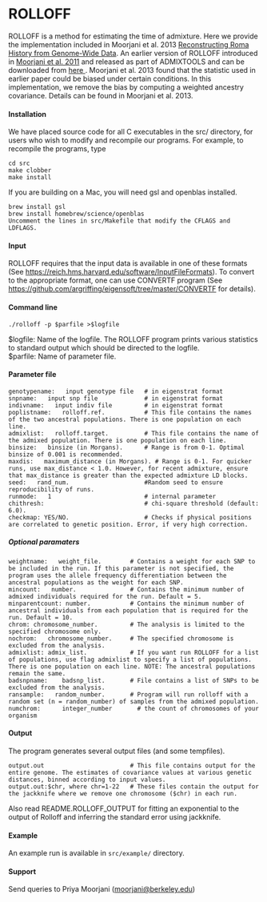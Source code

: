 # ROLLOFF


ROLLOFF is a method for estimating the time of admixture. Here we provide the implementation included in Moorjani et al. 2013 
<a href="https://journals.plos.org/plosgenetics/article?id=10.1371/journal.pgen.1001373">Reconstructing Roma History from Genome-Wide Data</a>. An earlier version of ROLLOFF introduced in <a href="https://journals.plos.org/plosgenetics/article?id=10.1371/journal.pgen.1001373">Moorjani et al. 2011</a> and released as part of ADMIXTOOLS and can be downloaded from <a href="https://github.com/DReichLab/AdmixTools"> here </a>. Moorjani et al. 2013 found that the statistic used in earlier paper could be biased under certain conditions. In this implementation, we remove the bias by computing a weighted ancestry covariance. Details can be found in Moorjani et al. 2013. 


#### Installation
We have placed source code for all C executables in the src/ directory, 
for users who wish to modify and recompile our programs.  For example, to
recompile the programs, type

```
cd src
make clobber
make install      
```

If you are building on a Mac, you will need gsl and openblas installed. 
```
brew install gsl
brew install homebrew/science/openblas
Uncomment the lines in src/Makefile that modify the CFLAGS and LDFLAGS. 
```

#### Input
ROLLOFF requires that the input data is available in one of these formats (See https://reich.hms.harvard.edu/software/InputFileFormats). To convert to the appropriate format, one can use CONVERTF program (See https://github.com/argriffing/eigensoft/tree/master/CONVERTF for details). 

#### Command line 
```
./rolloff -p $parfile >$logfile
```
$logfile: Name of the logfile. The ROLLOFF program prints various statistics to standard output which should be directed to the logfile.  <br />
$parfile: Name of parameter file.  <br />

#### Parameter file
```
genotypename:   input genotype file   # in eigenstrat format
snpname:   input snp file             # in eigenstrat format
indivname:   input indiv file         # in eigenstrat format
poplistname:   rolloff.ref.           # This file contains the names of the two ancestral populations. There is one population on each line.
admixlist:   rolloff.target.          # This file contains the name of the admixed population. There is one population on each line.
binsize:   binsize (in Morgans).      # Range is from 0-1. Optimal binsize of 0.001 is recommended.
maxdis:   maximum_distance (in Morgans). # Range is 0-1. For quicker runs, use max_distance < 1.0. However, for recent admixture, ensure that max_distance is greater than the expected admixture LD blocks.
seed:   rand_num.                     #Random seed to ensure reproducibility of runs. 
runmode:   1                          # internal parameter
chithresh:                            # chi-square threshold (default: 6.0). 
checkmap: YES/NO.                     # Checks if physical positions are correlated to genetic position. Error, if very high correction. 
```

##### Optional paramaters
```
weightname:   weight_file.        # Contains a weight for each SNP to be included in the run. If this parameter is not specified, the program uses the allele frequency differentiation between the ancestral populations as the weight for each SNP. 
mincount:   number.               # Contains the minimum number of admixed individuals required for the run. Default = 5.
minparentcount: number.           # Contains the minimum number of ancestral individuals from each population that is required for the run. Default = 10.
chrom: chromosome_number.         # The analysis is limited to the specified chromosome only.
nochrom:   chromosome_number.     # The specified chromosome is excluded from the analysis.
admixlist: admix_list.            # If you want run ROLLOFF for a list of populations, use flag admixlist to specify a list of populations. There is one population on each line. NOTE: The ancestral populations remain the same.
badsnpname:    badsnp_list.       # File contains a list of SNPs to be excluded from the analysis. 
ransample:   random_number.       # Program will run rolloff with a random set (n = random_number) of samples from the admixed population.
numchrom:	   integer_number       # the count of chromosomes of your organism
```

#### Output
The program generates several output files (and some tempfiles).
```
output.out                        # This file contains output for the entire genome. The estimates of covariance values at various genetic distances, binned according to input values.
output.out:$chr, where chr=1-22   # These files contain the output for the jackknife where we remove one chromosome ($chr) in each run. 
```

Also read README.ROLLOFF_OUTPUT for fitting an exponential to the output of Rolloff and inferring the standard error using jackknife.

#### Example 
An example run is available in ``src/example/`` directory. 

#### Support
Send queries to Priya Moorjani (moorjani@berkeley.edu)

